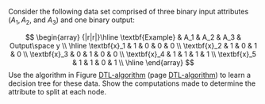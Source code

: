 

Consider the following data set comprised of three binary input
attributes ($A_1, A_2$, and $A_3$) and one binary output:<br>

$$
\begin{array} 
	{|r|r|}\hline \textbf{Example} & A_1 & A_2 & A_3 & Output\space y \\ 
	\hline \textbf{x}_1 & 1 & 0 & 0 & 0 \\ 
	\textbf{x}_2 & 1 & 0 & 1 & 0 \\ 
	 \textbf{x}_3 & 0 & 1 & 0 & 0 \\ 
	 \textbf{x}_4 & 1 & 1 & 1 & 1 \\ 
	 \textbf{x}_5 & 1 & 1 & 0 & 1 \\ 
	\hline  
\end{array}
$$
Use the algorithm in Figure <a class="insideBookFigRef" target="_blank" href="https://simoncarrignon.github.io/aima-exercises/figures/DTL-algorithm.png">DTL-algorithm</a>
(page <a class="pageRef" title="" href="#">DTL-algorithm</a>) to learn a decision tree for these data. Show the
computations made to determine the attribute to split at each node.
